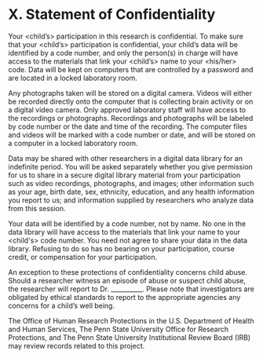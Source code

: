 # X. Statement of Confidentiality

Your <child’s> participation in this research is confidential. To make sure that your <child’s> participation is confidential, your child’s data will be identified by a code number, and only the person(s) in charge will have access to the materials that link your <child’s> name to your <his/her> code. Data will be kept on computers that are controlled by a password and are located in a locked laboratory room.

Any photographs taken will be stored on a digital camera. Videos will either be recorded directly onto the computer that is collecting brain activity or on a digital video camera. Only approved laboratory staff will have access to the recordings or photographs. Recordings and photographs will be labeled by code number or the date and time of the recording. The computer files and videos will be marked with a code number or date, and will be stored on a computer in a locked  laboratory room.

Data may be shared with other researchers in a digital data library for an indefinite period. You will be asked separately whether you give permission for us to share in a secure digital library material from your participation such as video recordings, photographs, and images; other information such as your age, birth date, sex, ethnicity, education, and any health information you report to us; and information supplied by researchers who analyze data from this session.

Your data will be identified by a code number, not by name. No one in the data library will have access to the materials that link your name to your <child's> code number. You need not agree to share your data in the data library. Refusing to do so has no bearing on your participation, course credit, or compensation for your participation.

An exception to these protections of confidentiality concerns child abuse. Should a researcher witness an episode of abuse or suspect child abuse, the researcher will report to Dr. __________. Please note that investigators are obligated by ethical standards to report to the appropriate agencies any concerns for a child’s well being.

The Office of Human Research Protections in the U.S. Department of Health and Human Services, The Penn State University Office for Research Protections, and The Penn State University Institutional Review Board (IRB) may review records related to this project.
